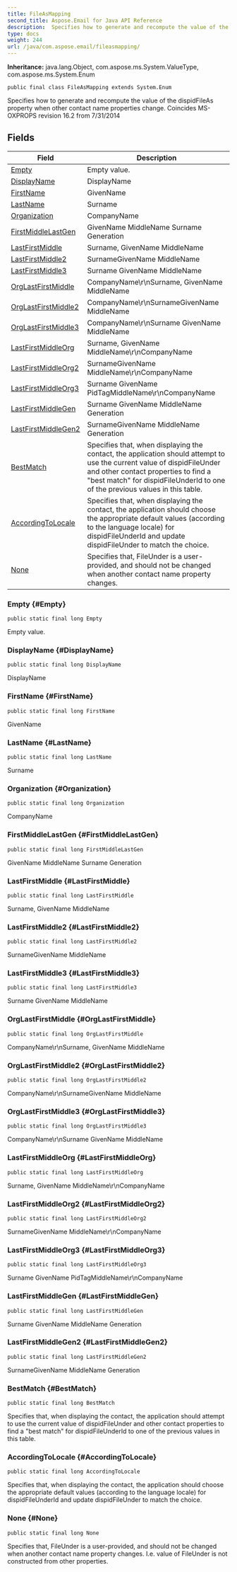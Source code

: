 ```yaml
---
title: FileAsMapping
second_title: Aspose.Email for Java API Reference
description:  Specifies how to generate and recompute the value of the dispidFileAs property when other contact name properties change.
type: docs
weight: 244
url: /java/com.aspose.email/fileasmapping/
---
```

**Inheritance:**
java.lang.Object, com.aspose.ms.System.ValueType, com.aspose.ms.System.Enum
```
public final class FileAsMapping extends System.Enum
```

Specifies how to generate and recompute the value of the dispidFileAs property when other contact name properties change. Coincides MS-OXPROPS revision 16.2 from 7/31/2014
## Fields

| Field | Description |
| --- | --- |
| [Empty](#Empty) | Empty value. |
| [DisplayName](#DisplayName) | DisplayName |
| [FirstName](#FirstName) | GivenName |
| [LastName](#LastName) | Surname |
| [Organization](#Organization) | CompanyName |
| [FirstMiddleLastGen](#FirstMiddleLastGen) | GivenName MiddleName Surname Generation |
| [LastFirstMiddle](#LastFirstMiddle) | Surname, GivenName MiddleName |
| [LastFirstMiddle2](#LastFirstMiddle2) | SurnameGivenName MiddleName |
| [LastFirstMiddle3](#LastFirstMiddle3) | Surname GivenName MiddleName |
| [OrgLastFirstMiddle](#OrgLastFirstMiddle) | CompanyName\\r\\nSurname, GivenName MiddleName |
| [OrgLastFirstMiddle2](#OrgLastFirstMiddle2) | CompanyName\\r\\nSurnameGivenName MiddleName |
| [OrgLastFirstMiddle3](#OrgLastFirstMiddle3) | CompanyName\\r\\nSurname GivenName MiddleName |
| [LastFirstMiddleOrg](#LastFirstMiddleOrg) | Surname, GivenName MiddleName\\r\\nCompanyName |
| [LastFirstMiddleOrg2](#LastFirstMiddleOrg2) | SurnameGivenName MiddleName\\r\\nCompanyName |
| [LastFirstMiddleOrg3](#LastFirstMiddleOrg3) | Surname GivenName PidTagMiddleName\\r\\nCompanyName |
| [LastFirstMiddleGen](#LastFirstMiddleGen) | Surname GivenName MiddleName Generation |
| [LastFirstMiddleGen2](#LastFirstMiddleGen2) | SurnameGivenName MiddleName Generation |
| [BestMatch](#BestMatch) | Specifies that, when displaying the contact, the application should attempt to use the current value of dispidFileUnder and other contact properties to find a "best match" for dispidFileUnderId to one of the previous values in this table. |
| [AccordingToLocale](#AccordingToLocale) | Specifies that, when displaying the contact, the application should choose the appropriate default values (according to the language locale) for dispidFileUnderId and update dispidFileUnder to match the choice. |
| [None](#None) | Specifies that, FileUnder is a user-provided, and should not be changed when another contact name property changes. |
### Empty {#Empty}
```
public static final long Empty
```


Empty value.

### DisplayName {#DisplayName}
```
public static final long DisplayName
```


DisplayName

### FirstName {#FirstName}
```
public static final long FirstName
```


GivenName

### LastName {#LastName}
```
public static final long LastName
```


Surname

### Organization {#Organization}
```
public static final long Organization
```


CompanyName

### FirstMiddleLastGen {#FirstMiddleLastGen}
```
public static final long FirstMiddleLastGen
```


GivenName MiddleName Surname Generation

### LastFirstMiddle {#LastFirstMiddle}
```
public static final long LastFirstMiddle
```


Surname, GivenName MiddleName

### LastFirstMiddle2 {#LastFirstMiddle2}
```
public static final long LastFirstMiddle2
```


SurnameGivenName MiddleName

### LastFirstMiddle3 {#LastFirstMiddle3}
```
public static final long LastFirstMiddle3
```


Surname GivenName MiddleName

### OrgLastFirstMiddle {#OrgLastFirstMiddle}
```
public static final long OrgLastFirstMiddle
```


CompanyName\\r\\nSurname, GivenName MiddleName

### OrgLastFirstMiddle2 {#OrgLastFirstMiddle2}
```
public static final long OrgLastFirstMiddle2
```


CompanyName\\r\\nSurnameGivenName MiddleName

### OrgLastFirstMiddle3 {#OrgLastFirstMiddle3}
```
public static final long OrgLastFirstMiddle3
```


CompanyName\\r\\nSurname GivenName MiddleName

### LastFirstMiddleOrg {#LastFirstMiddleOrg}
```
public static final long LastFirstMiddleOrg
```


Surname, GivenName MiddleName\\r\\nCompanyName

### LastFirstMiddleOrg2 {#LastFirstMiddleOrg2}
```
public static final long LastFirstMiddleOrg2
```


SurnameGivenName MiddleName\\r\\nCompanyName

### LastFirstMiddleOrg3 {#LastFirstMiddleOrg3}
```
public static final long LastFirstMiddleOrg3
```


Surname GivenName PidTagMiddleName\\r\\nCompanyName

### LastFirstMiddleGen {#LastFirstMiddleGen}
```
public static final long LastFirstMiddleGen
```


Surname GivenName MiddleName Generation

### LastFirstMiddleGen2 {#LastFirstMiddleGen2}
```
public static final long LastFirstMiddleGen2
```


SurnameGivenName MiddleName Generation

### BestMatch {#BestMatch}
```
public static final long BestMatch
```


Specifies that, when displaying the contact, the application should attempt to use the current value of dispidFileUnder and other contact properties to find a "best match" for dispidFileUnderId to one of the previous values in this table.

### AccordingToLocale {#AccordingToLocale}
```
public static final long AccordingToLocale
```


Specifies that, when displaying the contact, the application should choose the appropriate default values (according to the language locale) for dispidFileUnderId and update dispidFileUnder to match the choice.

### None {#None}
```
public static final long None
```


Specifies that, FileUnder is a user-provided, and should not be changed when another contact name property changes. I.e. value of FileUnder is not constructed from other properties.

